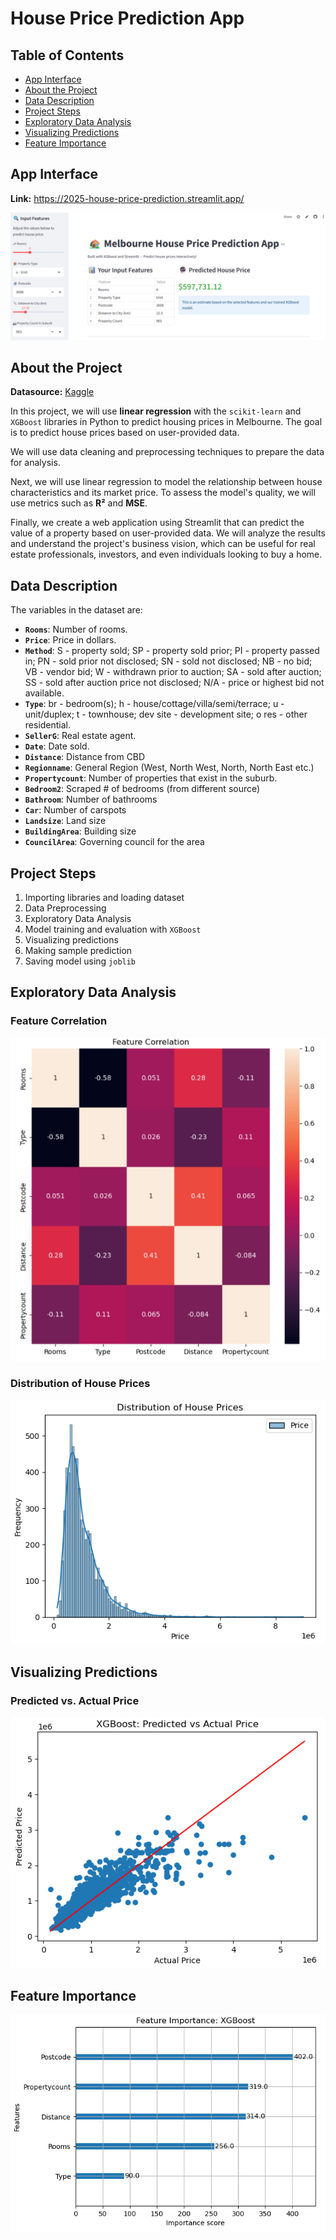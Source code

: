 # House Price Prediction App
## Table of Contents
- [App Interface](#app-interface)
- [About the Project](#about-the-project)
- [Data Description](#data-description)
- [Project Steps](#project-steps)
- [Exploratory Data Analysis](#exploratory-data-analysis)
- [Visualizing Predictions](#visualizing-predictions)
- [Feature Importance](#feature-importance)
## App Interface
**Link:** https://2025-house-price-prediction.streamlit.app/

![image](app-screen.png)
## About the Project
**Datasource:** [Kaggle](https://www.kaggle.com/datasets/dansbecker/melbourne-housing-snapshot)

In this project, we will use **linear regression** with the `scikit-learn` and `XGBoost` libraries in Python to predict housing prices in Melbourne. The goal is to predict house prices based on user-provided data.

We will use data cleaning and preprocessing techniques to prepare the data for analysis.

Next, we will use linear regression to model the relationship between house characteristics and its market price. To assess the model's quality, we will use metrics such as **R²** and **MSE**.

Finally, we create a web application using Streamlit that can predict the value of a property based on user-provided data. We will analyze the results and understand the project's business vision, which can be useful for real estate professionals, investors, and even individuals looking to buy a home.
## Data Description
The variables in the dataset are:
- **`Rooms`**: Number of rooms.
- **`Price`**: Price in dollars.
- **`Method`**: S - property sold; SP - property sold prior; PI - property passed in; PN - sold prior not disclosed; SN - sold not disclosed; NB - no bid; VB - vendor bid; W - withdrawn prior to auction; SA - sold after auction; SS - sold after auction price not disclosed; N/A - price or highest bid not available.
- **`Type`**: br - bedroom(s); h - house/cottage/villa/semi/terrace; u - unit/duplex; t - townhouse; dev site - development site; o res - other residential.
- **`SellerG`**: Real estate agent.
- **`Date`**: Date sold.
- **`Distance`**: Distance from CBD
- **`Regionname`**: General Region (West, North West, North, North East etc.)
- **`Propertycount`**: Number of properties that exist in the suburb.
- **`Bedroom2`**: Scraped # of bedrooms (from different source)
- **`Bathroom`**: Number of bathrooms
- **`Car`**: Number of carspots
- **`Landsize`**: Land size
- **`BuildingArea`**: Building size
- **`CouncilArea`**: Governing council for the area
## Project Steps
1. Importing libraries and loading dataset
2. Data Preprocessing
3. Exploratory Data Analysis
4. Model training and evaluation with `XGBoost`
5. Visualizing predictions
6. Making sample prediction
7. Saving model using `joblib`
## Exploratory Data Analysis
### Feature Correlation
![image](heatmap.png)
### Distribution of House Prices
![image](histogram.png)
## Visualizing Predictions
### Predicted vs. Actual Price
![image](scatterplot.png)
## Feature Importance
![image](feature-importance.png)
